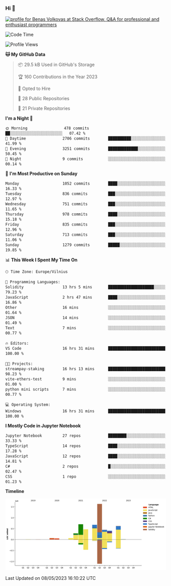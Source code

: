 ### Hi 👋
<a href="https://stackoverflow.com/users/14954249/benas-volkovas"><img src="https://stackoverflow.com/users/flair/14954249.png?theme=dark" width="208" height="58" alt="profile for Benas Volkovas at Stack Overflow, Q&amp;A for professional and enthusiast programmers" title="profile for Benas Volkovas at Stack Overflow, Q&amp;A for professional and enthusiast programmers"></a>

<!--START_SECTION:waka-->
![Code Time](http://img.shields.io/badge/Code%20Time-1%2C436%20hrs%2016%20mins-blue)

![Profile Views](http://img.shields.io/badge/Profile%20Views-0-blue)

**🐱 My GitHub Data** 

> 📦 29.5 kB Used in GitHub's Storage 
 > 
> 🏆 160 Contributions in the Year 2023
 > 
> 💼 Opted to Hire
 > 
> 📜 28 Public Repositories 
 > 
> 🔑 21 Private Repositories 
 > 
**I'm a Night 🦉** 

```text
🌞 Morning                478 commits         ██░░░░░░░░░░░░░░░░░░░░░░░   07.42 % 
🌆 Daytime                2706 commits        ██████████░░░░░░░░░░░░░░░   41.99 % 
🌃 Evening                3251 commits        █████████████░░░░░░░░░░░░   50.45 % 
🌙 Night                  9 commits           ░░░░░░░░░░░░░░░░░░░░░░░░░   00.14 % 
```
📅 **I'm Most Productive on Sunday** 

```text
Monday                   1052 commits        ████░░░░░░░░░░░░░░░░░░░░░   16.33 % 
Tuesday                  836 commits         ███░░░░░░░░░░░░░░░░░░░░░░   12.97 % 
Wednesday                751 commits         ███░░░░░░░░░░░░░░░░░░░░░░   11.65 % 
Thursday                 978 commits         ████░░░░░░░░░░░░░░░░░░░░░   15.18 % 
Friday                   835 commits         ███░░░░░░░░░░░░░░░░░░░░░░   12.96 % 
Saturday                 713 commits         ███░░░░░░░░░░░░░░░░░░░░░░   11.06 % 
Sunday                   1279 commits        █████░░░░░░░░░░░░░░░░░░░░   19.85 % 
```


📊 **This Week I Spent My Time On** 

```text
🕑︎ Time Zone: Europe/Vilnius

💬 Programming Languages: 
Solidity                 13 hrs 5 mins       ████████████████████░░░░░   79.23 % 
JavaScript               2 hrs 47 mins       ████░░░░░░░░░░░░░░░░░░░░░   16.86 % 
Other                    16 mins             ░░░░░░░░░░░░░░░░░░░░░░░░░   01.64 % 
JSON                     14 mins             ░░░░░░░░░░░░░░░░░░░░░░░░░   01.49 % 
Text                     7 mins              ░░░░░░░░░░░░░░░░░░░░░░░░░   00.77 % 

🔥 Editors: 
VS Code                  16 hrs 31 mins      █████████████████████████   100.00 % 

🐱‍💻 Projects: 
streampay-staking        16 hrs 13 mins      █████████████████████████   98.23 % 
vite-ethers-test         9 mins              ░░░░░░░░░░░░░░░░░░░░░░░░░   01.00 % 
python mini scripts      7 mins              ░░░░░░░░░░░░░░░░░░░░░░░░░   00.77 % 

💻 Operating System: 
Windows                  16 hrs 31 mins      █████████████████████████   100.00 % 
```

**I Mostly Code in Jupyter Notebook** 

```text
Jupyter Notebook         27 repos            ████████░░░░░░░░░░░░░░░░░   33.33 % 
TypeScript               14 repos            ████░░░░░░░░░░░░░░░░░░░░░   17.28 % 
JavaScript               12 repos            ████░░░░░░░░░░░░░░░░░░░░░   14.81 % 
C#                       2 repos             █░░░░░░░░░░░░░░░░░░░░░░░░   02.47 % 
CSS                      1 repo              ░░░░░░░░░░░░░░░░░░░░░░░░░   01.23 % 
```



**Timeline**

![Lines of Code chart](https://raw.githubusercontent.com/BenasVolkovas/BenasVolkovas/main/assets/bar_graph.png)


 Last Updated on 08/05/2023 16:10:22 UTC
<!--END_SECTION:waka-->
